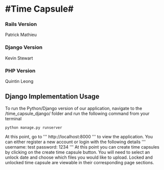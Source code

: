 #Time Capsule#
============

### Rails Version
Patrick Mathieu

### Django Version
Kevin Stewart

### PHP Version
Quintin Leong

## Django Implementation Usage ##
To run the Python/Django version of our application, navigate to the /time_capsule_django/ folder and run the following command
from your terminal
```
python manage.py runserver
```
At this point, go to 
'''
http://localhost:8000
'''
to view the application. You can either register a new account or login with the following details
'''
username: test
password: 1234
'''
At this point you can create time capsules by clicking on the create time capsule button. You will need to select an unlock date and choose which files you would like to upload. Locked and unlocked time capsule are viewable in their corresponding page sections.
